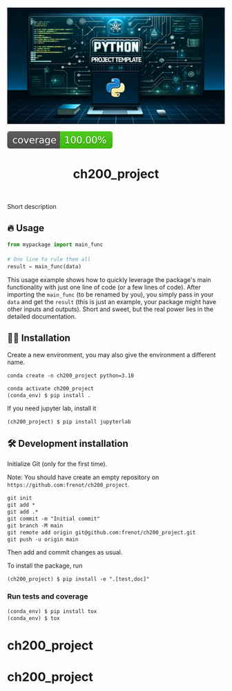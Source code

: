 ![Project Logo](assets/banner.png)

![Coverage Status](assets/coverage-badge.svg)

<h1 align="center">
ch200_project
</h1>

<br>


Short description

## 🔥 Usage

```python
from mypackage import main_func

# One line to rule them all
result = main_func(data)
```

This usage example shows how to quickly leverage the package's main functionality with just one line of code (or a few lines of code). 
After importing the `main_func` (to be renamed by you), you simply pass in your `data` and get the `result` (this is just an example, your package might have other inputs and outputs). 
Short and sweet, but the real power lies in the detailed documentation.

## 👩‍💻 Installation

Create a new environment, you may also give the environment a different name. 

```
conda create -n ch200_project python=3.10 
```

```
conda activate ch200_project
(conda_env) $ pip install .
```

If you need jupyter lab, install it 

```
(ch200_project) $ pip install jupyterlab
```


## 🛠️ Development installation

Initialize Git (only for the first time). 

Note: You should have create an empty repository on `https://github.com:frenot/ch200_project`.

```
git init
git add * 
git add .*
git commit -m "Initial commit" 
git branch -M main
git remote add origin git@github.com:frenot/ch200_project.git 
git push -u origin main
```

Then add and commit changes as usual. 

To install the package, run

```
(ch200_project) $ pip install -e ".[test,doc]"
```

### Run tests and coverage

```
(conda_env) $ pip install tox
(conda_env) $ tox
```



# ch200_project
# ch200_project
